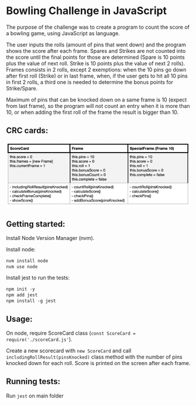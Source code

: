 Bowling Challenge in JavaScript
=================

The purpose of the challenge was to create a program to count the score of a bowling game, using JavaScript as language.

The user inputs the rolls (amount of pins that went down) and the program shows the score after each frame. Spares and Strikes are not counted into the score until the final points for those are determined (Spare is 10 points plus the value of next roll. Strike is 10 points plus the value of next 2 rolls). Frames consists in 2 rolls, except 2 exemptions: when the 10 pins go down after first roll (Strike) or in last frame, when, if the user gets to hit all 10 pins in first 2 rolls, a third one is needed to determine the bonus points for Strike/Spare.

Maximum of pins that can be knocked down on a same frame is 10 (expect from last frame), so the program will not count an entry when it is more than 10, or when adding the first roll of the frame the result is bigger than 10.

CRC cards:
-----

![CRC Cards](images/CRC_cards.png)


Getting started:
-----

Install Node Version Manager (nvm).

Install node:
```
nvm install node
nvm use node
```

Install jest to run the tests:
```
npm init -y
npm add jest
npm install -g jest
```

Usage:
-----

On node, require ScoreCard class (`const ScoreCard = require('./scoreCard.js'`).

Create a new scorecard with `new ScoreCard` and call `includingRollResult(pinsKnocked)` class method with the number of pins knocked down for each roll. Score is printed on the screen after each frame.


Running tests:
-----

Run `jest` on main folder